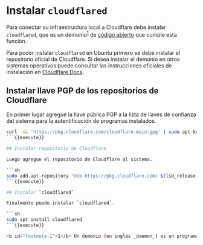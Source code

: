 # Instalar `cloudflared`

Para conectar su infraestructura local a Cloudflare debe instalar `cloudflared`, que es un demonio<sup id="dagger-1">[1](#footnote-1)</sup> de [código abierto](https://github.com/cloudflare/cloudflared) que cumple esta función.

Para poder instalar `cloudflared` en Ubuntu primero se debe instalar el repositorio oficial de Cloudflare. Si desea instalar el demonio en otros sistemas operativos puede consultar las instrucciones oficiales de instalación en [Cloudflare Docs](https://developers.cloudflare.com/cloudflare-one/connections/connect-apps/install-and-setup/installation).

## Instalar llave PGP de los repositorios de Cloudflare

En primer lugar agregue la llave pública PGP a la lista de llaves de confianza del sistema para la autentificación de programas instalados.

```sh
curl -sL 'https://pkg.cloudflare.com/cloudflare-main.gpg' | sudo apt-key add -
```{{execute}}

## Instalar repositorio de Cloudflare

Luego agregue el repositorio de Cloudflare al sistema.

```sh
sudo add-apt-repository "deb https://pkg.cloudflare.com/ $(lsb_release -sc) main"
```{{execute}}

## Instalar `cloudflared`

Finalmente puede instalar `cloudflared`.

```sh
sudo apt install cloudflared
```{{execute}}

<b id="footnote-1">1</b> Un demonio (en inglés _daemon_) es un programa que se ejecuta en segundo plano y supervisa el sistema o proporciona funcionalidad a otros procesos. Fuente: [daemon (7)](https://man7.org/linux/man-pages/man7/daemon.7.html#:~:text=A%20daemon%20is%20a%20service%20process%20that%20runs%20in%20the%20background%20a  nd%0A%20%20%20%20%20%20%20supervises%20the%20system%20or%20provides%20functionality%20to%20other%0A%20%20%20%20%20%20%20processes.). [↩](#dagger-1)
